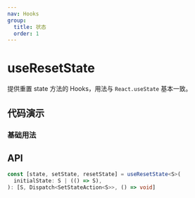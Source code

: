 ```yaml
---
nav: Hooks
group:
  title: 状态
  order: 1
---
```


# useResetState

提供重置 state 方法的 Hooks，用法与 `React.useState` 基本一致。

## 代码演示

### 基础用法

<code src="./demo/demo1.tsx"></code>

## API

```typescript
const [state, setState, resetState] = useResetState<S>(
  initialState: S | (() => S),
): [S, Dispatch<SetStateAction<S>>, () => void]
```

